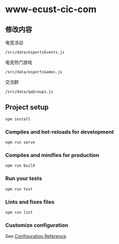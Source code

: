# www-ecust-cic-com

## 修改内容
电竞活动
```
/src/data/esportsEvents.js
```

电竞热门游戏
```
/src/data/esportsGames.js
```

交流群
```
/src/data/qqGroups.js
```

## Project setup
```
npm install
```

### Compiles and hot-reloads for development
```
npm run serve
```

### Compiles and minifies for production
```
npm run build
```

### Run your tests
```
npm run test
```

### Lints and fixes files
```
npm run lint
```

### Customize configuration
See [Configuration Reference](https://cli.vuejs.org/config/).

